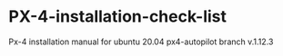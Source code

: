 # PX-4-installation-check-list
Px-4 installation manual for ubuntu 20.04 px4-autopilot branch v.1.12.3
